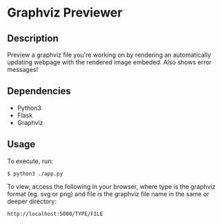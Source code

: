 # Graphviz Previewer
## Description
Preview a graphviz file you're working on by rendering an automatically updating webpage with the rendered image embeded. Also shows error messages!

## Dependencies
- Python3
- Flask
- Graphviz

## Usage
To execute, run:
```
$ python3 ./app.py
```

To view, access the following in your browser, where type is the graphviz format (eg. svg or png) and file is the graphviz file name in the same or deeper directory:
```
http://localhost:5000/TYPE/FILE
```